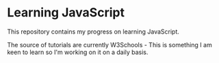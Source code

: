 # Learning JavaScript

This repository contains my progress on learning JavaScript. 

The source of tutorials are currently W3Schools - This is something I am keen to learn so I'm working on it on a daily basis.
